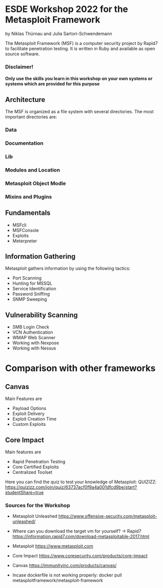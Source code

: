 # ESDE Workshop 2022 for the Metasploit Framework
by Niklas Thürnau and Julia Sartori-Schwendemann

The Metasploit Framework (MSF) is a computer security project by Rapid7 to facilitate penetration testing. It is written in Ruby and available as open source software. 

### Disclaimer!
#### Only use the skills you learn in this workshop on your own systems or systems which are provided for this purpose


## Architecture
The MSF is organized as a file system with several directories. 
The most important directories are:
### Data
### Documentation
### Lib
### Modules and Location
### Metasploit Object Modle
### Mixins and Plugins

## Fundamentals
* MSFcli
* MSFConsole
* Exploits
* Meterpreter

## Information Gathering
Metasploit gathers information by using the following tactics:
* Port Scanning
* Hunting for MSSQL
* Service Identification
* Password Sniffing
* SNMP Sweeping

## Vulnerability Scanning
* SMB Login Check
* VCN Authentication
* WMAP Web Scanner
* Working with Nexpose
* Working with Nessus


# Comparison with other frameworks

## Canvas
Main Features are 
* Payload Options
* Exploit Delivery
* Exploit Creation Time
* Custom Exploits

## Core Impact
Main features are
* Rapid Penetration Testing
* Core Certified Exploits
* Centralized Toolset



Here you can find the quiz to test your knowledge of Metasploit:
QUIZIZZ: https://quizizz.com/join/quiz/63737acf0f9a4a001dfcd9be/start?studentShare=true

### Sources for the Workshop

* Metasploit Unleashed https://www.offensive-security.com/metasploit-unleashed/

* Where can you download the target vm for yourself?
-> Rapid7 https://information.rapid7.com/download-metasploitable-2017.html

* Metasploit https://www.metasploit.com

* Core Impact https://www.coresecurity.com/products/core-impact

* Canvas https://immunityinc.com/products/canvas/


* Incase dockerfile is not working properly: docker pull metasploitframework/metasploit-framework
